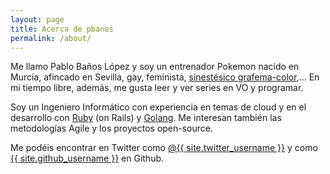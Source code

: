 ```yaml
---
layout: page
title: Acerca de pbanos
permalink: /about/
---
```


Me llamo Pablo Baños López y soy un entrenador Pokemon nacido en Murcia,
afincado en Sevilla, gay, feminista, [sinestésico grafema-color][sinestesia-g-c],...
En mi tiempo libre, además, me gusta leer y ver series en VO y programar.

Soy un Ingeniero Informático con experiencia en temas de cloud y en el
desarrollo con [Ruby][ruby] (on Rails) y [Golang][golang]. Me interesan también
las metodologías Agile y los proyectos open-source.

Me podéis encontrar en Twitter como [@{{ site.twitter_username }}][my-twitter] y
como [{{ site.github_username }}][my-github] en Github.


[sinestesia-g-c]: http://www.percepnet.com/perc10_05.htm
[my-twitter]: https://twitter.com/pbl86
[my-github]: https://github.com/pbanos
[golang]: https://golang.org/
[ruby]: https://www.ruby-lang.org/es/about/
